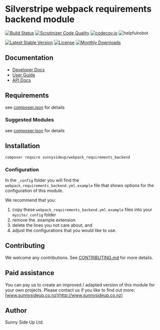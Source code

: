 # Silverstripe webpack requirements backend module
[![Build Status](https://travis-ci.org/sunnysideup/silverstripe-webpack_requirements_backend.svg?branch=master)](https://travis-ci.org/sunnysideup/silverstripe-webpack_requirements_backend)
[![Scrutinizer Code Quality](https://scrutinizer-ci.com/g/sunnysideup/silverstripe-webpack_requirements_backend/badges/quality-score.png?b=master)](https://scrutinizer-ci.com/g/sunnysideup/silverstripe-webpack_requirements_backend/?branch=master)
[![codecov.io](https://codecov.io/github/sunnysideup/silverstripe-webpack_requirements_backend/coverage.svg?branch=master)](https://codecov.io/github/sunnysideup/silverstripe-webpack_requirements_backend?branch=master)
![helpfulrobot](https://helpfulrobot.io/sunnysideup/webpack_requirements_backend/badge)

[![Latest Stable Version](https://poser.pugx.org/sunnysideup/webpack_requirements_backend/version)](https://packagist.org/packages/sunnysideup/webpack_requirements_backend)
[![License](https://poser.pugx.org/sunnysideup/webpack_requirements_backend/license)](https://packagist.org/packages/sunnysideup/webpack_requirements_backend)
[![Monthly Downloads](https://poser.pugx.org/sunnysideup/webpack_requirements_backend/d/monthly)](https://packagist.org/packages/sunnysideup/webpack_requirements_backend)


## Documentation



 * [Developer Docs](docs/en/INDEX.md)
 * [User Guide](docs/en/userguide.md)
 * [API Docs](http://docs.ssmods.com/sunnysideup/webpack_requirements_backend/classes.xhtml)

## Requirements



see [composer.json](composer.json) for details

### Suggested Modules



see [composer.json](composer.json) for details


## Installation


```
composer require sunnysideup/webpack_requirements_backend
```

### Configuration



In the `_config` folder you will find the `webpack_requirements_backend.yml.example`
file that shows options for the configuration of this module.

We recommend that you:

  1. copy these `webpack_requirements_backend.yml.example` files into your
`mysite/_config` folder
  2. remove the .example extension
  3. delete the lines you not care about, and
  4. adjust the configurations that you would like to use.


## Contributing



We welcome any contributions. See [CONTRIBUTING.md](CONTRIBUTING.md) for more details.

## Paid assistance



You can pay us to create an improved / adapted version of this module for your own projects.  Please contact us if you like to find out more: [www.sunnysideup.co.nz](http://www.sunnysideup.co.nz)

## Author



Sunny Side Up Ltd.

